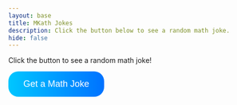 ```yaml
---
layout: base
title: MKath Jokes
description: Click the button below to see a random math joke. 
hide: false
---
```

<html lang="en">
<head>
    <meta charset="UTF-8">
    <meta name="viewport" content="width=device-width, initial-scale=1.0">
    <title>Random Math Joke</title>
</head>
<body>
    <p id="mathJoke">Click the button to see a random math joke!</p>
    <button
        onclick="generateJoke()"
        style="background: linear-gradient(to right, #00c6ff, #0072ff);
               padding: 15px 30px;
               font-size: 18px;
               color: white;
               border: none;
               border-radius: 20px;
               cursor: pointer;">
        Get a Math Joke
    </button>
    <script>
        var mathJokeList = [
            "Why was the equal sign so humble? Because it knew it wasn't less than or greater than anyone else.",
            "Why did the mathematician break up with his girlfriend? She had too many problems.",
            "How do you stay warm in a cold room? Go to the corner, it’s always 90 degrees.",
            "Why was the math book sad? It had too many problems.",
            "Why was the fraction apprehensive about marrying the decimal? Because he would have to convert.",
            "Why did the two fours skip lunch? They already eight.",
            "What is a math teacher’s favorite place in NYC? Times Square.",
            "Why was the student eating his math homework? Because his teacher said it was a piece of cake.",
            "What do you call a number that can't keep still? A roamin' numeral.",
            "Why was the obtuse triangle always so sad? Because it was never right."
        ];
        function generateJoke() {
            var randomIndex = Math.floor(Math.random() * mathJokeList.length);
            var selectedJoke = mathJokeList[randomIndex];
            document.getElementById("mathJoke").innerText = "Math Joke #" + (randomIndex + 1) + ": " + selectedJoke;
        }
    </script>
</body>
</html>
